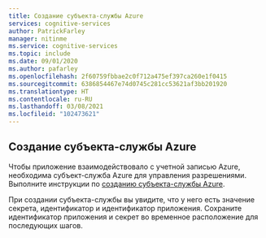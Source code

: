 ```yaml
---
title: Создание субъекта-службы Azure
services: cognitive-services
author: PatrickFarley
manager: nitinme
ms.service: cognitive-services
ms.topic: include
ms.date: 09/01/2020
ms.author: pafarley
ms.openlocfilehash: 2f60759fbbae2c0f712a475ef397ca260e1f0415
ms.sourcegitcommit: 6386854467e74d0745c281cc53621af3bb201920
ms.translationtype: HT
ms.contentlocale: ru-RU
ms.lasthandoff: 03/08/2021
ms.locfileid: "102473621"
---
```

## <a name="create-an-azure-service-principal"></a>Создание субъекта-службы Azure

Чтобы приложение взаимодействовало с учетной записью Azure, необходима субъект-служба Azure для управления разрешениями. Выполните инструкции по [созданию субъекта-службы Azure](/powershell/azure/create-azure-service-principal-azureps).

При создании субъекта-службы вы увидите, что у него есть значение секрета, идентификатор и идентификатор приложения. Сохраните идентификатор приложения и секрет во временное расположение для последующих шагов.

